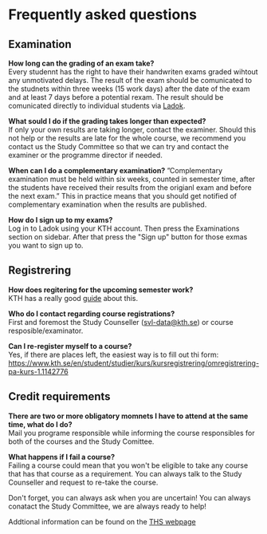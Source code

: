 # Frequently asked questions

## Examination

**How long can the grading of an exam take?**  
Every studennt has the right to have their handwriten exams graded wihtout any unmotivated delays. The result of the exam should be comunicated to the studnets within three weeks (15 work days) after the date of the exam and at least 7 days before a potential rexam. The result should be comunicated directly to individual students via [Ladok](https://www.student.ladok.se/student/app/studentwebb/).

**What sould I do if the grading takes longer than expected?**  
If only your own results are taking longer, contact the examiner. Should this not help or the results are late for the whole course, we recommend you contact us the Study Committee so that we can try and contact the examiner or the programme director if needed.

**When can I do a complementary examination?**
”Complementary examination must be held within six weeks, counted in semester time, after the students have received their results from the origianl exam and before the next exam.” This in practice means that you should get notified of complementary examination when the results are published.

**How do I sign up to my exams?**  
Log in to Ladok using your KTH account. Then press the Examinations section on sidebar. After that press the "Sign up" button for those exmas you want to sign up to.

## Registrering

**How does regitering for the upcoming semester work?**  
KTH has a really good [guide](https://www.kth.se/en/student/studier/val/valja-kurs-1.316312) about this.

**Who do I contact regarding course registrations?**  
First and foremost the Study Counseller (svl-data@kth.se) or course resposible/examinator.

**Can I re-register myself to a course?**  
Yes, if there are places left, the easiest way is to fill out thi form:
https://www.kth.se/en/student/studier/kurs/kursregistrering/omregistrering-pa-kurs-1.1142776 

## Credit requirements

**There are two or more obligatory momnets I have to attend at the same time, what do I do?**  
Mail you programe responsible while informing the course responsibles for both of the courses and the Study Comittee.

**What happens if I fail a course?**  
Failing a course could mean that you won't be eligible to take any course that has that course as a requirement. You can always talk to the Study Counseller and request to re-take the course.

Don't forget, you can always ask when you are uncertain! You can always conatact the Study Committee, we are always ready to help!

Addtional information can be found on the [THS webpage](https://thskth.se/en/education)
